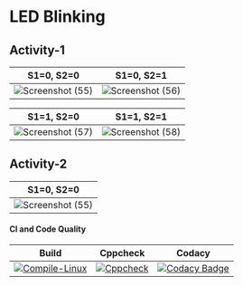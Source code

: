# LED Blinking 

## Activity-1

|S1=0, S2=0|S1=0, S2=1|
|:--:|:--:|
|![Screenshot (55)](https://user-images.githubusercontent.com/81295980/115983203-6f525200-a5bd-11eb-8404-22ca01b925fa.png)|![Screenshot (56)](https://user-images.githubusercontent.com/81295980/115983241-ade80c80-a5bd-11eb-8e45-43976cec6716.png)|!

|S1=1, S2=0|S1=1, S2=1|
|:--:|:--:|
|![Screenshot (57)](https://user-images.githubusercontent.com/81295980/115983275-e12a9b80-a5bd-11eb-9bc2-cdb6bc4cccf6.png)|![Screenshot (58)](https://user-images.githubusercontent.com/81295980/115983316-146d2a80-a5be-11eb-8519-0b8469af2b10.png)|

## Activity-2

|S1=0, S2=0|
|:--:|
|![Screenshot (55)](https://user-images.githubusercontent.com/81295980/115983203-6f525200-a5bd-11eb-8404-22ca01b925fa.png)|

#### CI and Code Quality

|Build|Cppcheck|Codacy|
|:--:|:--:|:--:|
|[![Compile-Linux](https://github.com/Bharathgopal/Emb-C/actions/workflows/Compile.yml/badge.svg)](https://github.com/Bharathgopal/Emb-C/actions/workflows/Compile.yml)|[![Cppcheck](https://github.com/Bharathgopal/Emb-C/actions/workflows/CodeQulaity.yml/badge.svg)](https://github.com/Bharathgopal/Emb-C/actions/workflows/CodeQulaity.yml)|[![Codacy Badge](https://app.codacy.com/project/badge/Grade/643b7ca2b2dc4daba1e700c216bb87d9)](https://www.codacy.com/gh/Bharathgopal/Emb-C/dashboard?utm_source=github.com&amp;utm_medium=referral&amp;utm_content=Bharathgopal/Emb-C&amp;utm_campaign=Badge_Grade)|
